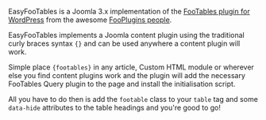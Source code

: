 EasyFooTables is a Joomla 3.x implementation of the [FooTables plugin for WordPress](http://fooplugins.com/footable-demos/) from the awesome [FooPlugins people](http://fooplugins.com).

EasyFooTables implements a Joomla content plugin using the traditional curly braces syntax `{}` and can be used anywhere a content plugin will work.

Simple place `{footables}` in any article, Custom HTML module or wherever else you find content plugins work and the plugin will add the necessary FooTables Query plugin to the page and install the initialisation script.

All you have to do then is add the `footable` class to your `table` tag and some `data-hide` attributes to the table headings and you're good to go!
